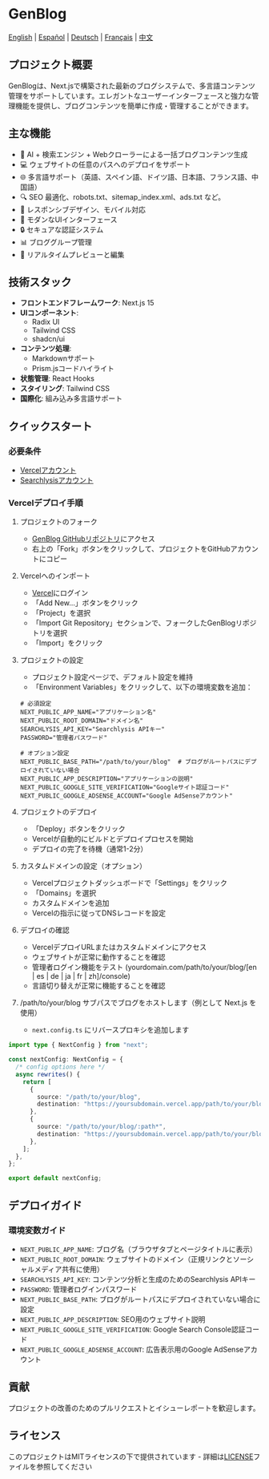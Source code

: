 # GenBlog

[English](../README.md) | [Español](README-es.md) | [Deutsch](README-de.md) | [Français](README-fr.md) | [中文](README-zh.md)

## プロジェクト概要

GenBlogは、Next.jsで構築された最新のブログシステムで、多言語コンテンツ管理をサポートしています。エレガントなユーザーインターフェースと強力な管理機能を提供し、ブログコンテンツを簡単に作成・管理することができます。

## 主な機能

- 📝 AI + 検索エンジン + Webクローラーによる一括ブログコンテンツ生成
- 💻 ウェブサイトの任意のパスへのデプロイをサポート
- 🌐 多言語サポート（英語、スペイン語、ドイツ語、日本語、フランス語、中国語）
- 🔍 SEO 最適化、robots.txt、sitemap_index.xml、ads.txt など。
- 📱 レスポンシブデザイン、モバイル対応
- 🎨 モダンなUIインターフェース
- 🔒 セキュアな認証システム
- 📊 ブロググループ管理
- 🔄 リアルタイムプレビューと編集

## 技術スタック

- **フロントエンドフレームワーク**: Next.js 15
- **UIコンポーネント**:
  - Radix UI
  - Tailwind CSS
  - shadcn/ui
- **コンテンツ処理**:
  - Markdownサポート
  - Prism.jsコードハイライト
- **状態管理**: React Hooks
- **スタイリング**: Tailwind CSS
- **国際化**: 組み込み多言語サポート

## クイックスタート

### 必要条件

- [Vercelアカウント](https://vercel.com)
- [Searchlysisアカウント](https://searchlysis.com)

### Vercelデプロイ手順

1. プロジェクトのフォーク

   - [GenBlog GitHubリポジトリ](https://github.com/nohsueh/genblog)にアクセス
   - 右上の「Fork」ボタンをクリックして、プロジェクトをGitHubアカウントにコピー

2. Vercelへのインポート

   - [Vercel](https://vercel.com)にログイン
   - 「Add New...」ボタンをクリック
   - 「Project」を選択
   - 「Import Git Repository」セクションで、フォークしたGenBlogリポジトリを選択
   - 「Import」をクリック

3. プロジェクトの設定

   - プロジェクト設定ページで、デフォルト設定を維持
   - 「Environment Variables」をクリックして、以下の環境変数を追加：

   ```env
   # 必須設定
   NEXT_PUBLIC_APP_NAME="アプリケーション名"
   NEXT_PUBLIC_ROOT_DOMAIN="ドメイン名"
   SEARCHLYSIS_API_KEY="Searchlysis APIキー"
   PASSWORD="管理者パスワード"

   # オプション設定
   NEXT_PUBLIC_BASE_PATH="/path/to/your/blog"  # ブログがルートパスにデプロイされていない場合
   NEXT_PUBLIC_APP_DESCRIPTION="アプリケーションの説明"
   NEXT_PUBLIC_GOOGLE_SITE_VERIFICATION="Googleサイト認証コード"
   NEXT_PUBLIC_GOOGLE_ADSENSE_ACCOUNT="Google AdSenseアカウント"
   ```

4. プロジェクトのデプロイ

   - 「Deploy」ボタンをクリック
   - Vercelが自動的にビルドとデプロイプロセスを開始
   - デプロイの完了を待機（通常1-2分）

5. カスタムドメインの設定（オプション）

   - Vercelプロジェクトダッシュボードで「Settings」をクリック
   - 「Domains」を選択
   - カスタムドメインを追加
   - Vercelの指示に従ってDNSレコードを設定

6. デプロイの確認

   - VercelデプロイURLまたはカスタムドメインにアクセス
   - ウェブサイトが正常に動作することを確認
   - 管理者ログイン機能をテスト (yourdomain.com/path/to/your/blog/[en | es | de | ja | fr | zh]/console)
   - 言語切り替えが正常に機能することを確認

7. /path/to/your/blog サブパスでブログをホストします（例として Next.js を使用）
   - `next.config.ts` にリバースプロキシを追加します

```ts next.config.ts
import type { NextConfig } from "next";

const nextConfig: NextConfig = {
  /* config options here */
  async rewrites() {
    return [
      {
        source: "/path/to/your/blog",
        destination: "https://yoursubdomain.vercel.app/path/to/your/blog",
      },
      {
        source: "/path/to/your/blog/:path*",
        destination: "https://yoursubdomain.vercel.app/path/to/your/blog/:path*",
      },
    ];
  },
};

export default nextConfig;
```

## デプロイガイド

### 環境変数ガイド

- `NEXT_PUBLIC_APP_NAME`: ブログ名（ブラウザタブとページタイトルに表示）
- `NEXT_PUBLIC_ROOT_DOMAIN`: ウェブサイトのドメイン（正規リンクとソーシャルメディア共有に使用）
- `SEARCHLYSIS_API_KEY`: コンテンツ分析と生成のためのSearchlysis APIキー
- `PASSWORD`: 管理者ログインパスワード
- `NEXT_PUBLIC_BASE_PATH`: ブログがルートパスにデプロイされていない場合に設定
- `NEXT_PUBLIC_APP_DESCRIPTION`: SEO用のウェブサイト説明
- `NEXT_PUBLIC_GOOGLE_SITE_VERIFICATION`: Google Search Console認証コード
- `NEXT_PUBLIC_GOOGLE_ADSENSE_ACCOUNT`: 広告表示用のGoogle AdSenseアカウント

## 貢献

プロジェクトの改善のためのプルリクエストとイシューレポートを歓迎します。

## ライセンス

このプロジェクトはMITライセンスの下で提供されています - 詳細は[LICENSE](../LICENSE)ファイルを参照してください
